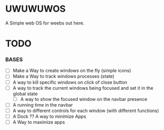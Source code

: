 # UWUWUWOS

A Simple web OS for weebs out here.

# TODO

### BASES

- [ ] Make a Way to create windows on the fly (simple icons)
- [ ] Make a Way to track windows processes (state)
- [ ] A way to kill specific windows on click of close button
- [ ] A way to track the current windows being focused and set it in the global state
  - [ ] A way to show the focused window on the navbar presence
- [ ] A running time in the navbar
- [ ] A way to different controls for each window (with different functions)
- [ ] A Dock ?? A way to minimize Apps
- [ ] A Way to maximize apps
